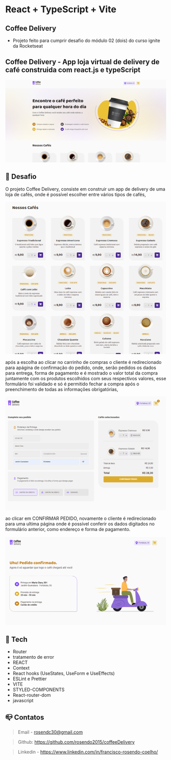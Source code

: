 # React + TypeScript + Vite
## Coffee Delivery

- Projeto feito para cumprir desafio do módulo 02 (dois) do curso ignite da Rocketseat  

## Coffee Delivery - App loja virtual de delivery de café construida com react.js e typeScript

![Preview](./public/.github/paginaInicial.png)

## :dart:  Desafio

O projeto Coffee Delivery, consiste em construir um app de delivery de uma loja de cafés, onde é possível escolher entre vários tipos de cafés,

![Preview](./public/.github/tipos.png)

após a escolha ao clicar no carrinho de compras o cliente é redirecionado para apágina de confirmação do pedido, onde, serão pedidos os dados para entrega, forma de pagamento e é mostrado o valor total da compra juntamente com os produtos escolhidos com seus respectivos valores, esse formulário foi validado e só é permitido fechar a compra após o preenchimento de todas as informações obrigatórias,

![Preview](./public/.github/confirmar%20pedido.png)

 ao clicar em CONFIRMAR PEDIDO, novamente o cliente é redirecionado para uma ultima página onde é possível conferir os dados digitados no formulário anterior, como endereço e forma de pagamento.

![Preview](./public/.github/finished.png)

## :nut_and_bolt: Tech

* Router
* tratamento de error
* REACT
* Context
* React hooks (UseStates, UseForm e UseEffects)
* ESLint e Prettier
* VITE
* STYLED-COMPONENTS
* React-router-dom
* javascript

## :mailbox_closed: Contatos

> Email - rosendc30@gmail.com

> Github: https://github.com/rosendo2015/coffeeDelivery

> Linkedin - https://www.linkedin.com/in/francisco-rosendo-coelho/
